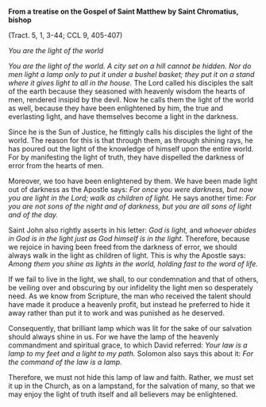 

**From a treatise on the Gospel of Saint Matthew by Saint Chromatius, bishop**

(Tract. 5, 1, 3-44; CCL 9, 405-407)

_You are the light of the world_

_You are the light of the world. A city set on a hill cannot be hidden. Nor do men light a lamp only to put it under a bushel basket; they put it on a stand where it gives light to all in the house._ The Lord called his disciples the salt of the earth because they seasoned with heavenly wisdom the hearts of men, rendered insipid by the devil. Now he calls them the light of the world as well, because they have been enlightened by him, the true and everlasting light, and have themselves become a light in the darkness.

Since he is the Sun of Justice, he fittingly calls his disciples the light of the world. The reason for this is that through them, as through shining rays, he has poured out the light of the knowledge of himself upon the entire world. For by manifesting the light of truth, they have dispelled the darkness of error from the hearts of men.

Moreover, we too have been enlightened by them. We have been made light out of darkness as the Apostle says: _For once you were darkness, but now you are light in the Lord; walk as children of light._ He says another time: _For you are not sons of the night and of darkness, but you are all sons of light and of the day._

Saint John also rightly asserts in his letter: _God is light,_ and _whoever abides in God is in the light just as God himself is in the light_. Therefore, because we rejoice in having been freed from the darkness of error, we should always walk in the light as children of light. This is why the Apostle says: _Among them you shine as lights in the world, holding fast to the word of life._

If we fail to live in the light, we shall, to our condemnation and that of others, be veiling over and obscuring by our infidelity the light men so desperately need. As we know from Scripture, the man who received the talent should have made it produce a heavenly profit, but instead he preferred to hide it away rather than put it to work and was punished as he deserved.

Consequently, that brilliant lamp which was lit for the sake of our salvation should always shine in us. For we have the lamp of the heavenly commandment and spiritual grace, to which David referred: _Your law is a lamp to my feet and a light to my path._ Solomon also says this about it: _For the command of the law is a lamp._

Therefore, we must not hide this lamp of law and faith. Rather, we must set it up in the Church, as on a lampstand, for the salvation of many, so that we may enjoy the light of truth itself and all believers may be enlightened.

